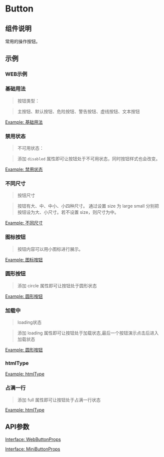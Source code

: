 # Button

## 组件说明
常用的操作按钮。

## 示例

### WEB示例

### 基础用法

> 按钮类型：

> 主按钮、默认按钮、危险按钮、警告按钮、虚线按钮、文本按钮

[Example: 基础用法](./__examples__/web/base.tsx)

### 禁用状态

> 不可用状态：

> 添加 `disabled` 属性即可让按钮处于不可用状态，同时按钮样式也会改变。

[Example: 禁用状态](./__examples__/web/disabled.tsx)

### 不同尺寸

> 按钮尺寸

> 按钮有大、中、中小、小四种尺寸。 通过设置 size 为 large small 分别把按钮设为大、小尺寸。若不设置 size，则尺寸为中。

[Example: 不同尺寸](./__examples__/web/size.tsx)

### 图标按钮

> 按钮内容可以用小图标进行展示。

[Example: 图标按钮](./__examples__/web/icon.tsx)

### 圆形按钮

>  添加 circle 属性即可让按钮处于圆形状态

[Example: 圆形按钮](./__examples__/web/circle.tsx)

### 加载中

> loading状态

> 添加 loading 属性即可让按钮处于加载状态,最后一个按钮演示点击后进入加载状态

[Example: 圆形按钮](./__examples__/web/loading.tsx)


### htmlType
[Example: htmlType](./__examples__/web/htmlType.tsx)

### 占满一行

> 添加 full 属性即可让按钮处于占满一行状态

[Example: htmlType](./__examples__/web/full.tsx)

## API参数

<!-- [Interface: BaseButtonProps](./interface.ts) -->

[Interface: WebButtonProps](./interface.ts)

[Interface: MiniButtonProps](./interface.ts)



